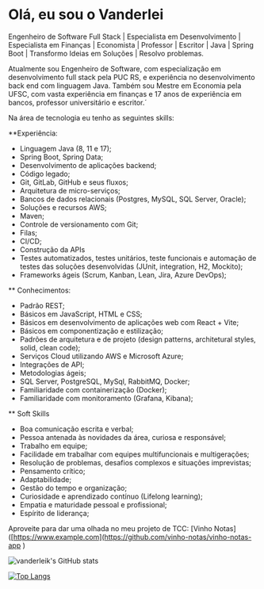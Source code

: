 # Olá, eu sou o Vanderlei

Engenheiro de Software Full Stack | Especialista em Desenvolvimento | Especialista em Finanças | Economista | Professor | Escritor | Java | Spring Boot | Transformo Ideias em Soluções | Resolvo problemas.

Atualmente sou Engenheiro de Software, com especialização em desenvolvimento full stack pela PUC RS, e experiência no desenvolvimento back end com linguagem Java. Também sou Mestre em Economia pela UFSC, com vasta experiência em finanças e 17 anos de experiência em bancos, professor universitário e escritor.´

Na área de tecnologia eu tenho as seguintes skills:

**Experiência:
* Linguagem Java (8, 11 e 17);
* Spring Boot, Spring Data;
* Desenvolvimento de aplicações backend;
* Código legado;
* Git, GitLab, GitHub e seus fluxos;
* Arquitetura de micro-serviços;
* Bancos de dados relacionais (Postgres, MySQL, SQL Server, Oracle);
* Soluções e recursos AWS;
* Maven;
* Controle de versionamento com Git;
* Filas;
* CI/CD;
* Construção da APIs
* Testes automatizados, testes unitários, teste funcionais e automação de testes das soluções desenvolvidas (JUnit, integration, H2, Mockito);
* Frameworks ágeis (Scrum, Kanban, Lean, Jira, Azure DevOps);

** Conhecimentos:
* Padrão REST;
* Básicos em JavaScript, HTML e CSS;
* Básicos em desenvolvimento de aplicações web com React + Vite;
* Básicos em componentização e estilização;
* Padrões de arquitetura e de projeto (design patterns, architetural styles, solid, clean code);
* Serviços Cloud utilizando AWS e Microsoft Azure;
* Integrações de API;
* Metodologias ágeis;
* SQL Server, PostgreSQL, MySql, RabbitMQ, Docker;
* Familiaridade com containerização (Docker);
* Familiaridade com monitoramento (Grafana, Kibana);

** Soft Skills

* Boa comunicação escrita e verbal;
* Pessoa antenada às novidades da área, curiosa e responsável;
* Trabalho em equipe;
* Facilidade em trabalhar com equipes multifuncionais e multigerações;
* Resolução de problemas, desafios complexos e situações imprevistas;
* Pensamento crítico;
* Adaptabilidade;
* Gestão do tempo e organização;
* Curiosidade e aprendizado contínuo (Lifelong learning);
* Empatia e maturidade pessoal e profissional;
* Espírito de liderança;

Aproveite para dar uma olhada no meu projeto de TCC: [Vinho Notas]([https://www.example.com](https://github.com/vinho-notas/vinho-notas-app )

![vanderleik's GitHub stats](https://github-readme-stats.vercel.app/api?username=vanderleik&show_icons=true&theme=radical)


[![Top Langs](https://github-readme-stats.vercel.app/api/top-langs/?username=vanderleik&layout=compact)](https://github.com/vanderleik/github-readme-stats)

